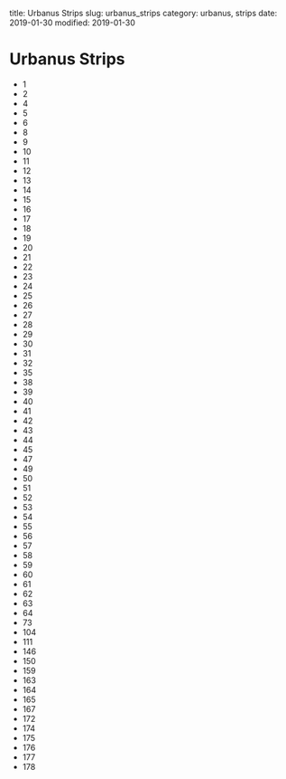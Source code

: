 title: Urbanus Strips
slug: urbanus_strips
category: urbanus, strips
date: 2019-01-30
modified: 2019-01-30

# Urbanus Strips

* 1
* 2
* 4
* 5
* 6
* 8
* 9
* 10
* 11
* 12
* 13
* 14
* 15
* 16
* 17
* 18
* 19
* 20
* 21
* 22
* 23
* 24
* 25
* 26
* 27
* 28
* 29
* 30
* 31
* 32
* 35
* 38
* 39
* 40
* 41
* 42
* 43
* 44
* 45
* 47
* 49
* 50
* 51
* 52
* 53
* 54
* 55
* 56
* 57
* 58
* 59
* 60
* 61
* 62
* 63
* 64
* 73
* 104
* 111
* 146
* 150
* 159
* 163
* 164
* 165
* 167
* 172
* 174
* 175
* 176
* 177
* 178
